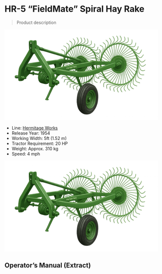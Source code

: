 # HR-5 “FieldMate” Spiral Hay Rake

> Product description

![HR-5 FieldMate](Img/HR5-FieldMate-SpiralHayRake.png)

- Line: [Hermitage Works](../README.md#hermitage-line---traditional-craftsmanship-heritage-performance)
- Release Year: 1954
- Working Width: 5ft (1.52 m)
- Tractor Requirement: 20 HP 
- Weight: Approx. 310 kg
- Speed: 4 mph

![Sales Poster](Img/HR5-FieldMate-SpiralHayRake.png)

## Operator’s Manual (Extract)
